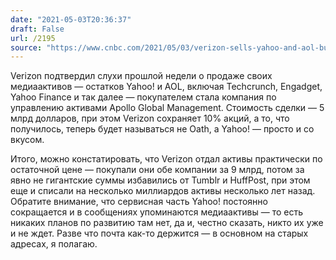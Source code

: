 ```yaml
---
date: "2021-05-03T20:36:37"
draft: False
url: /2195
source: "https://www.cnbc.com/2021/05/03/verizon-sells-yahoo-and-aol-businesses-to-apollo-for-5-billion.html"
---
```


Verizon подтвердил слухи прошлой недели о продаже своих медиаактивов — остатков Yahoo! и AOL, включая Techcrunch, Engadget, Yahoo Finance и так далее — покупателем стала компания по управлению активами Apollo Global Management. Стоимость сделки — 5 млрд долларов, при этом Verizon сохраняет 10% акций, а то, что получилось, теперь будет называться не Oath, а Yahoo! — просто и со вкусом.

Итого, можно констатировать, что Verizon отдал активы практически по остаточной цене — покупали они обе компании за 9 млрд, потом за явно не гигантские суммы избавились от Tumblr и HuffPost, при этом еще и списали на несколько миллиардов активы несколько лет назад. Обратите внимание, что сервисная часть Yahoo! постоянно сокращается и в сообщениях упоминаются медиаактивы — то есть никаких планов по развитию там нет, да и, честно сказать, никто их уже и не ждет. Разве что почта как-то держится — в основном на старых адресах, я полагаю.
